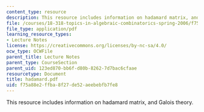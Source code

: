 ```yaml
---
content_type: resource
description: This resource includes information on hadamard matrix, and Galois theory.
file: /courses/18-318-topics-in-algebraic-combinatorics-spring-2006/f75a88e2ffba8f27de52aeebebfb7fe8_hadamard.pdf
file_type: application/pdf
learning_resource_types:
- Lecture Notes
license: https://creativecommons.org/licenses/by-nc-sa/4.0/
ocw_type: OCWFile
parent_title: Lecture Notes
parent_type: CourseSection
parent_uid: 123ed870-bb6f-d80b-8262-7d7bac6cfaae
resourcetype: Document
title: hadamard.pdf
uid: f75a88e2-ffba-8f27-de52-aeebebfb7fe8
---
```

This resource includes information on hadamard matrix, and Galois theory.